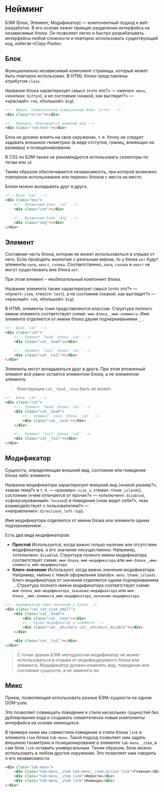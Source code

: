 # Нейминг

БЭМ (Блок, Элемент, Модификатор) — компонентный подход к веб-разработке. В его основе лежит принцип разделения интерфейса на независимые блоки. Он позволяет легко и быстро разрабатывать интерфейсы любой сложности и повторно использовать существующий код, избегая «Copy-Paste».

## Блок

Функционально независимый компонент страницы, который может быть повторно использован. В HTML блоки представлены атрибутом `class`.

Название блока характеризует смысл («что это?» — «меню»: `menu`, «кнопка»: `button`), а не состояние («какой, как выглядит?» — «красный»: `red`, «большой»: `big`).

```html
<!-- Верно. Семантически осмысленный блок `error` -->
<div class="error"></div>

<!-- Неверно. Описывается внешний вид -->
<div class="red-text"></div>
```

Блок не должен влиять на свое окружение, т. е. блоку не следует задавать внешнюю геометрию (в виде отступов, границ, влияющих на размеры) и позиционирование.

В CSS по БЭМ также не рекомендуется использовать селекторы по тегам или `id`.

Таким образом обеспечивается независимость, при которой возможно повторное использование или перенос блоков с места на место.

Блоки можно вкладывать друг в друга.

```html
<!-- Блок `box` -->
<div class="box">
    <!-- Вложенный блок `cat` -->
    <div class="cat"></div>

    <!-- Вложенный блок `dog` -->
    <div class="dog"></div>
</div>
```

## Элемент
Составная часть блока, которая не может использоваться в отрыве от него. Если проводить аналогию с реальным миром, то у блока `кот` будут элементы `лапа`, `хвост`, `голова`. Соответственно, `лапа`, `голова` и `хвост` не могут существовать вне блока `кот`.

При этом элемент – необязательный компонент блока.

Название элемента также характеризует смысл («что это?» — «пункт»: `item`, «текст»: `text`), а не состояние («какой, как выглядит?» — «красный»: `red`, «большой»: `big`).

В HTML элементы тоже представляются классом. Структура полного имени элемента соответствует схеме: `имя-блока__имя-элемента`. Имя элемента отделяется от имени блока двумя подчеркиваниями `__`.

```html
<!-- Блок `cat` -->
<div class="cat">
    <!-- Элемент `head` блока `cat` -->
    <div class="cat__head"></div>

    <!-- Элемент `tail` блока `cat` -->
    <div class="cat__tail"></div>
</div>
```

Элементы могут вкладываться друг в друга. При этом вложенный элемент всё равно остается элементом блока, а не элементом элемента.

> Конструкции `cat__head__nose` быть не может.

```html
<!-- Блок `cat` -->
<div class="cat">
    <!-- Элемент `head` блока `cat` -->
    <div class="cat__head">
        <!-- Элемент `nose` блока `cat` -->
        <div class="cat__nose"></div>
    </div>

    <!-- Элемент `tail` блока `cat` -->
    <div class="cat__tail"></div>
</div>
```

## Модификатор

Сущность, определяющая внешний вид, состояние или поведение блока либо элемента.

Название модификатора характеризует внешний вид («какой размер?», «какая тема?» и т. п. — «размер»: `size_s`, «тема»: `theme_islands`), состояние («чем отличается от прочих?» — «отключен»: `disabled`, «сфокусированный»: `focused`) и поведение («как ведет себя?», «как взаимодействует с пользователем?» — «направление»: `directions_left-top`).

Имя модификатора отделяется от имени блока или элемента одним подчеркиванием `_`.

Есть два вида модификаторов:

- **Простой**
Используется, когда важно только наличие или отсутствие модификатора, а его значение несущественно. Например, «отключен»: `disabled`.
Структура полного имени модификатора соответствует схеме: `имя-блока_имя-модификатора` или `имя-блока__имя-элемента_имя-модификатора`
- **Ключ-значение**
Используют, когда важно значение модификатора. Например, «меню с темой оформления islands»: `menu_theme_islands`. Ключ модификатора от значения отделяется одним подчеркиванием `_`.
Структура полного имени модификатора соответствует схеме: `имя-блока_имя-модификатора_значение-модификатора` или `имя-блока__имя-элемента_имя-модификатора_значение-модификатора`.

```html
<!-- модификатор ключ-значение у блока -->
<div class="cat cat_size_small">
    <div class="cat__head">
        <div class="cat__nose"></div>
        <!-- булев модификатор у элемента -->
        <div class="cat__whiskers cat__whiskers_disable"></div>
    </div>

    <div class="cat__tail"></div>
</div>
```

> С точки зрения БЭМ-методологии модификатор не может использоваться в отрыве от модифицируемого блока или элемента. Модификатор должен изменять вид, поведение или состояние сущности, а не заменять ее.

## Микс

Прием, позволяющий использовать разные БЭМ-сущности на одном DOM-узле.

Это позволяет совмещать поведение и стили нескольких сущностей без дублирования кода и создавать семантически новые компоненты интерфейса на основе имеющихся.

В примере ниже мы совместили поведение и стили блока `link` и элемента `item` блока `tab-menu`. Такой подход позволяет нам задать внешнюю геометрию и позиционирование в элементе `tab-menu__item`, а сам блок `link` оставить универсальным. Таким образом, блок можно использовать в любом другом окружении. Это позволяет нам говорить о его независимости.

```html
<div class="tab-menu">
    <div class="tab-menu__item tab-menu__item_active link">Главная</div>
    <div class="tab-menu__item link">Новости</div>
    <div class="tab-menu__item link">Команда</div>
</div>
```
